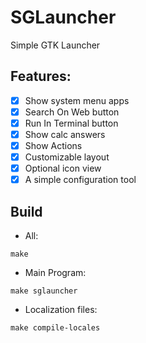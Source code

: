 # SGLauncher
Simple GTK Launcher

## Features:

- [x] Show system menu apps
- [x] Search On Web button
- [x] Run In Terminal button
- [x] Show calc answers
- [x] Show Actions
- [x] Customizable layout
- [x] Optional icon view
- [x] A simple configuration tool

## Build
- All:
```
make
```

- Main Program:

```
make sglauncher
```

- Localization files:

```
make compile-locales
```
